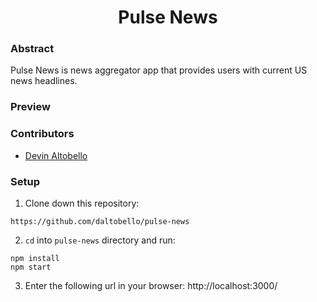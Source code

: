 <div align="center">
  
# Pulse News
  
</div>

### Abstract
Pulse News is news aggregator app that provides users with current US news headlines.

### Preview

### Contributors

- [Devin Altobello](https://www.linkedin.com/in/devin-altobello-2100036b/)


### Setup
1. Clone down this repository:
  ```
https://github.com/daltobello/pulse-news
  ```
2. `cd` into `pulse-news` directory and run:
  ```
  npm install
  npm start
  ```
3. Enter the following url in your browser: http://localhost:3000/
